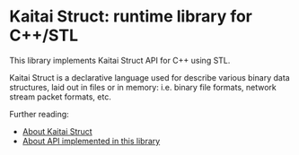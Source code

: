 # Kaitai Struct: runtime library for C++/STL

This library implements Kaitai Struct API for C++ using STL.

Kaitai Struct is a declarative language used for describe various binary
data structures, laid out in files or in memory: i.e. binary file
formats, network stream packet formats, etc.

Further reading:

* [About Kaitai Struct](https://kaitai.io/)
* [About API implemented in this library](https://doc.kaitai.io/stream_api.html)
